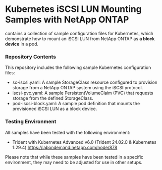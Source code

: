 # Kubernetes iSCSI LUN Mounting Samples with NetApp ONTAP
contains a collection of sample configuration files for Kubernetes, which demonstrate how to mount an iSCSI LUN from NetApp ONTAP as **a block device** in a pod. 

### Repository Contents
This repository includes the following sample Kubernetes configuration files:

* sc-iscsi.yaml: A sample StorageClass resource configured to provision storage from a NetApp ONTAP system using the iSCSI protocol.
* iscsi-pvc.yaml: A sample PersistentVolumeClaim (PVC) that requests storage from the defined StorageClass.
* pod-iscsi-block.yaml: A sample pod definition that mounts the provisioned iSCSI LUN as a block device.

### Testing Environment
All samples have been tested with the following environment:

* Trident with Kubernetes Advanced v6.0 (Trident 24.02.0 & Kubernetes 1.29.4) <https://labondemand.netapp.com/node/878>

Please note that while these samples have been tested in a specific environment, they may need to be adjusted for use in other setups.


